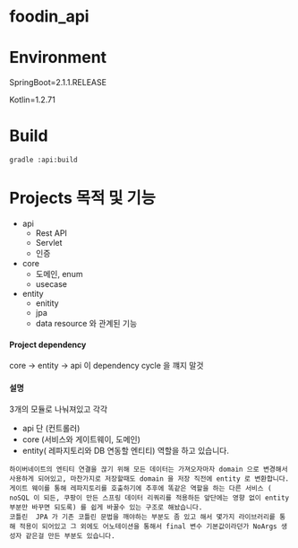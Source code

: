 # foodin_api

# Environment
SpringBoot=2.1.1.RELEASE

Kotlin=1.2.71

# Build
```
gradle :api:build
```

# Projects 목적 및 기능
- api
    - Rest API
    - Servlet
    - 인증
- core
    - 도메인, enum
    - usecase
- entity
    - enitity
    - jpa
    - data resource 와 관계된 기능

#### Project dependency
core -> entity -> api
이 dependency cycle 을 꺠지 말것

#### 설명
3개의 모듈로 나눠져있고 각각
- api 단 (컨트롤러)
- core (서비스와 게이트웨이, 도메인)
- entity( 레파지토리와 DB 연동할 엔티티)
역할을 하고 있습니다.
```
하이버네이트의 엔티티 연결을 끊기 위해 모든 데이터는 가져오자마자 domain 으로 변경해서 사용하게 되어있고, 마찬가지로 저장할때도 domain 을 저장 직전에 entity 로 변환합니다.
게이트 웨이를 통해 레파지토리를 호출하기에 추후에 똑같은 역할을 하는 다른 서비스 ( noSQL 이 되든, 쿠팡이 만든 스프링 데이터 리쿼리를 적용하든 앞단에는 영향 없이 entity 부분만 바꾸면 되도록) 를 쉽게 바꿀수 있는 구조로 해놨습니다.
코틀린  JPA 가 기존 코틀린 문법을 깨야하는 부분도 좀 있고 해서 몇가지 라이브러리릍 통해 적용이 되어있고 그 외에도 어노테이션을 통해서 final 변수 기본값이라던가 NoArgs 생성자 같은걸 만든 부분도 있습니다.
```
